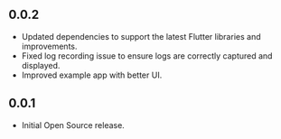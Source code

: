 ## 0.0.2

* Updated dependencies to support the latest Flutter libraries and improvements.
* Fixed log recording issue to ensure logs are correctly captured and displayed.
* Improved example app with better UI.

## 0.0.1

* Initial Open Source release.
